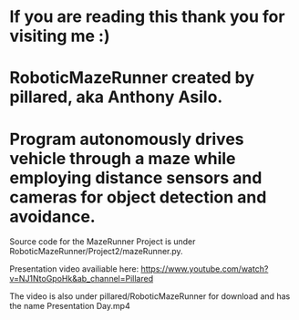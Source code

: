 # If you are reading this thank you for visiting me :) 

# RoboticMazeRunner created by pillared, aka Anthony Asilo.
# Program autonomously drives vehicle through a maze while employing distance sensors and cameras for object detection and avoidance.

Source code for the MazeRunner Project is under RoboticMazeRunner/Project2/mazeRunner.py.

Presentation video availiable here: https://www.youtube.com/watch?v=NJ1NtoGpoHk&ab_channel=Pillared

The video is also under pillared/RoboticMazeRunner for download and has the name Presentation Day.mp4

